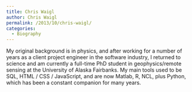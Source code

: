 ```yaml
---
title: Chris Waigl
author: Chris Waigl
permalink: /2013/10/chris-waigl/
categories:
  - Biography
---
```

My original background is in physics, and after working for a number of years as a client project engineer in the software industry, I returned to science and am currently a full-time PhD student in geophysics/remote sensing at the University of Alaska Fairbanks. My main tools used to be SQL, HTML / CSS / JavaScript, and are now Matlab, R, NCL, plus Python, which has been a constant companion for many years.
